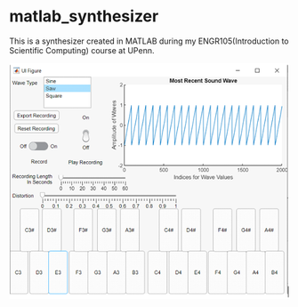 # matlab_synthesizer
This is a synthesizer created in MATLAB during my ENGR105(Introduction to Scientific Computing) course at UPenn.

![Synthesizer Menu](/example_images/synthsizer_menu.PNG)
